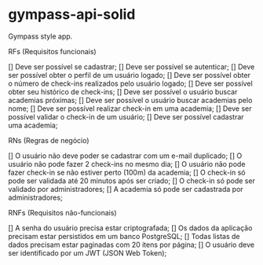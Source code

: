 # gympass-api-solid

Gympass style app.

RFs (Requisitos funcionais)

[] Deve ser possível se cadastrar;
[] Deve ser possível se autenticar;
[] Deve ser possível obter o perfil de um usuário logado;
[] Deve ser possível obter o número de check-ins realizados pelo usuário logado;
[] Deve ser possível obter seu histórico de check-ins;
[] Deve ser possível o usuário buscar academias próximas;
[] Deve ser possível o usuário buscar academias pelo nome;
[] Deve ser possível realizar check-in em uma academia;
[] Deve ser possível validar o check-in de um usuário;
[] Deve ser possível cadastrar uma academia;

RNs (Regras de negócio)

[] O usuário não deve poder se cadastrar com um e-mail duplicado;
[] O usuário não pode fazer 2 check-ins no mesmo dia;
[] O usuário não pode fazer check-in se não estiver perto (100m) da academia;
[] O check-in só pode ser validada até 20 minutos após ser criado;
[] O check-in só pode ser validado por administradores;
[] A academia só pode ser cadastrada por administradores;

RNFs (Requisitos não-funcionais)

[] A senha do usuário precisa estar criptografada;
[] Os dados da aplicação precisam estar persistidos em um banco PostgreSQL;
[] Todas listas de dados precisam estar paginadas com 20 itens por página;
[] O usuário deve ser identificado por um JWT (JSON Web Token);
 
